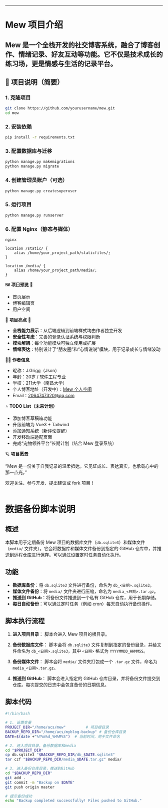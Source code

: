 ---
# Mew 项目介绍


## Mew 是一个全栈开发的社交博客系统，融合了博客创作、情绪记录、好友互动等功能。它不仅是技术成长的练习场，更是情感与生活的记录平台。


## 🚀 项目说明（简要）


### 1. 克隆项目

```bash
git clone https://github.com/yourusername/mew.git
cd mew
```

### 2. 安装依赖

```bash
pip install -r requirements.txt
```

### 3. 配置数据库与迁移

```bash
python manage.py makemigrations
python manage.py migrate
```

### 4. 创建管理员账户（可选）

```bash
python manage.py createsuperuser
```

### 5. 运行项目

```bash
python manage.py runserver
```

### 6. 配置 Nginx（静态与媒体）

```nginx
nginx

location /static/ {
    alias /home/your_project_path/staticfiles/;
}

location /media/ {
    alias /home/your_project_path/media/;
}
```

🖼️ **项目预览** 🎨

* 首页展示
* 博客编辑页
* 用户空间

📌 **项目亮点** 🎯

* **全栈能力展示**：从后端逻辑到前端样式均由作者独立开发
* **安全性考虑**：完善的登录认证系统与权限判断
* **模块解耦**：每个功能模块可独立使用或扩展
* **情绪表达**：特别设计了“朋友圈”和“心情说说”模块，用于记录成长与情绪波动

👨‍💻 **作者信息**

* 昵称：J.Grigg（Json）
* 年龄：20岁 / 软件工程专业
* 学校：211大学（南昌大学）
* 个人博客地址（开发中）：[Mew 个人空间](http://yourwebsite.com)
* Email：[2064747320@qq.com](mailto:2064747320@qq.com)

⭐️ **TODO List（未来计划）**

* 添加博客草稿箱功能
* 升级前端为 Vue3 + Tailwind
* 添加通知系统（新评论提醒）
* 开发移动端适配页面
* 完成“宠物领养平台”长期计划（结合 Mew 登录系统）

🪐 **项目愿景**

“Mew 是一份关于自我记录的温柔抵达。它见证成长、表达真实，也承载心中的那一点光。”

欢迎关注、参与开发、提出建议或 fork 项目！

```

```
# 数据备份脚本说明

## 概述

本脚本用于定期备份 Mew 项目的数据库文件（`db.sqlite3`）和媒体文件（`media/` 文件夹）。它会将数据库和媒体文件备份到指定的 GitHub 仓库中，并推送到远程仓库进行保存。可以通过设置定时任务自动化执行。

## 功能

- **数据库备份**：将 `db.sqlite3` 文件进行备份，命名为 `db_<日期>.sqlite3`。
- **媒体文件备份**：将 `media/` 文件夹进行压缩，命名为 `media_<日期>.tar.gz`。
- **推送到 GitHub**：将备份文件推送到一个私有 GitHub 仓库，用于长期存储。
- **每日自动备份**：可以通过定时任务（例如 cron）每天自动执行备份操作。

## 脚本执行流程

1. **进入项目目录**：
   脚本会进入 Mew 项目的根目录。

2. **备份数据库文件**：
   脚本会将 `db.sqlite3` 文件复制到指定的备份目录，并给文件命名为 `db_<日期>.sqlite3`，其中 `<日期>` 格式为 `YYYYMMDD_HHMMSS`。

3. **备份媒体文件**：
   脚本会将 `media/` 文件夹打包成一个 `.tar.gz` 文件，命名为 `media_<日期>.tar.gz`。

4. **推送到 GitHub**：
   脚本会进入指定的 GitHub 仓库目录，并将备份文件提交到仓库。每次提交的日志中会包含备份的日期信息。

## 脚本代码

```bash
#!/bin/bash

# 1. 设置变量
PROJECT_DIR="/home/acs/mew"         # 项目根目录
BACKUP_REPO_DIR="/home/acs/myblog-backup" # 备份仓库目录
DATE=$(date +"%Y%m%d_%H%M%S")  # 当前时间，用于文件命名

# 2. 进入项目目录，备份数据库和media
cd "$PROJECT_DIR"
cp db.sqlite3 "$BACKUP_REPO_DIR/db_$DATE.sqlite3"
tar czf "$BACKUP_REPO_DIR/media_$DATE.tar.gz" media/

# 3. 进入备份仓库目录，推送到GitHub
cd "$BACKUP_REPO_DIR"
git add .
git commit -m "Backup on $DATE"
git push origin master

# 提示备份成功
echo "Backup completed successfully! Files pushed to GitHub."
```
